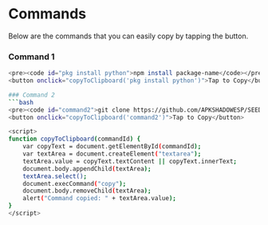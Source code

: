 # Commands

Below are the commands that you can easily copy by tapping the button.

### Command 1
```bash
<pre><code id="pkg install python">npm install package-name</code></pre>
<button onclick="copyToClipboard('pkg install python')">Tap to Copy</button>

### Command 2
```bash
<pre><code id="command2">git clone https://github.com/APKSHADOWESP/SEEDS</code></pre>
<button onclick="copyToClipboard('command2')">Tap to Copy</button>

<script>
function copyToClipboard(commandId) {
    var copyText = document.getElementById(commandId);
    var textArea = document.createElement("textarea");
    textArea.value = copyText.textContent || copyText.innerText;
    document.body.appendChild(textArea);
    textArea.select();
    document.execCommand("copy");
    document.body.removeChild(textArea);
    alert("Command copied: " + textArea.value);
}
</script>
